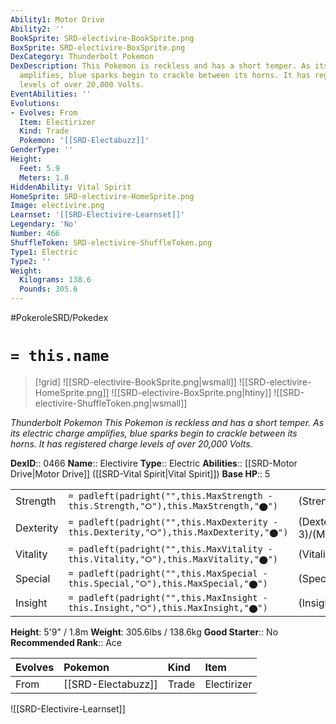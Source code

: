 ```yaml
---
Ability1: Motor Drive
Ability2: ''
BookSprite: SRD-electivire-BookSprite.png
BoxSprite: SRD-electivire-BoxSprite.png
DexCategory: Thunderbolt Pokemon
DexDescription: This Pokemon is reckless and has a short temper. As its electric charge
  amplifies, blue sparks begin to crackle between its horns. It has registered charge
  levels of over 20,000 Volts.
EventAbilities: ''
Evolutions:
- Evolves: From
  Item: Electirizer
  Kind: Trade
  Pokemon: '[[SRD-Electabuzz]]'
GenderType: ''
Height:
  Feet: 5.9
  Meters: 1.8
HiddenAbility: Vital Spirit
HomeSprite: SRD-electivire-HomeSprite.png
Image: electivire.png
Learnset: '[[SRD-Electivire-Learnset]]'
Legendary: 'No'
Number: 466
ShuffleToken: SRD-electivire-ShuffleToken.png
Type1: Electric
Type2: ''
Weight:
  Kilograms: 138.6
  Pounds: 305.6
---
```


#PokeroleSRD/Pokedex

# `= this.name`

> [!grid]
> ![[SRD-electivire-BookSprite.png|wsmall]]
> ![[SRD-electivire-HomeSprite.png]]
> ![[SRD-electivire-BoxSprite.png|htiny]]
> ![[SRD-electivire-ShuffleToken.png|wsmall]]


*Thunderbolt Pokemon*
*This Pokemon is reckless and has a short temper. As its electric charge amplifies, blue sparks begin to crackle between its horns. It has registered charge levels of over 20,000 Volts.*

**DexID**:: 0466
**Name**:: Electivire
**Type**:: Electric
**Abilities**:: [[SRD-Motor Drive|Motor Drive]] ([[SRD-Vital Spirit|Vital Spirit]])
**Base HP**:: 5

|           |                                                                                        |                                          |
| --------- | -------------------------------------------------------------------------------------- | ---------------------------------------- |
| Strength  | `= padleft(padright("",this.MaxStrength - this.Strength,"⭘"),this.MaxStrength,"⬤")`    | (Strength::3)/(MaxStrength::7)   |
| Dexterity | `= padleft(padright("",this.MaxDexterity - this.Dexterity,"⭘"),this.MaxDexterity,"⬤")` | (Dexterity:: 3)/(MaxDexterity::6) |
| Vitality  | `= padleft(padright("",this.MaxVitality - this.Vitality,"⭘"),this.MaxVitality,"⬤")`    | (Vitality::2)/(MaxVitality::4)   |
| Special   | `= padleft(padright("",this.MaxSpecial - this.Special,"⭘"),this.MaxSpecial,"⬤")`       | (Special::3)/(MaxSpecial::6)     |
| Insight   | `= padleft(padright("",this.MaxInsight - this.Insight,"⭘"),this.MaxInsight,"⬤")`       | (Insight::2)/(MaxInsight::5)     |

**Height**: 5'9" / 1.8m
**Weight**: 305.6lbs / 138.6kg
**Good Starter**:: No
**Recommended Rank**:: Ace

| Evolves   | Pokemon            | Kind   | Item        |
|:----------|:-------------------|:-------|:------------|
| From      | [[SRD-Electabuzz]] | Trade  | Electirizer |

![[SRD-Electivire-Learnset]]